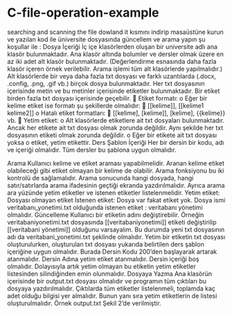 # C-file-operation-example
searching and scanning the file
dowland it kısmını indirip masaüstüne kurun ve yazılan kod ile üniversite  dosyasında güncellem ve arama yapın şu koşullar ile :
Dosya İçeriği
İç içe klasörlerden oluşan bir universite adlı ana klasör bulunmaktadır. Ana klasör altında
bolumler ve dersler olmak üzere en az iki adet alt klasör bulunmaktadır. (Değerlendirme esnasında daha
fazla klasör içeren örnek verilebilir. Arama işlemi tüm alt klasörlerde yapılmalıdır.) Alt klasörlerde bir
veya daha fazla txt dosyası ve farklı uzantılarda (.docx, .config, .png, .gif vb.) birçok dosya
bulunmaktadır. Her txt dosyasının içerisinde metin ve bu metinler içerisinde etiketler bulunmaktadır.
Bir etiket birden fazla txt dosyası içerisinde geçebilir.
 Etiket formatı:
o Eğer bir kelime etiket ise formatı şu şekillerde olmalıdır:
 [[kelime]], [[kelime1 kelime2]]
o Hatalı etiket formatları:
 [[kelime], [kelime]], [kelime], {{kelime}} vb.
 Yetim etiket:
o Alt klasörlerde etiketlere ait txt dosyaları bulunmaktadır. Ancak her etikete ait txt
dosyası olmak zorunda değildir. Aynı şekilde her txt dosyasının etiketi olmak
zorunda değildir.
o Eğer bir etikete ait txt dosyası yoksa o etiket, yetim etikettir.
Ders Şablon İçeriği
Her bir dersin bir kodu, adı ve içeriği olmalıdır. Tüm dersler bu şablona uygun olmalıdır.

Arama 
Kullanıcı kelime ve etiket araması yapabilmelidir. Aranan kelime etiket olabileceği gibi etiket
olmayan bir kelime de olabilir. Arama fonksiyonu bu iki kontrolü de sağlamalıdır. Arama sonucunda
hangi dosyada, hangi satır/satırlarda arama ifadesinin geçtiği ekranda yazdırılmalıdır. Ayrıca arama ara
yüzünde yetim etiketler ve istenen etiketler listelenmelidir.
Yetim etiket: Dosyası olmayan etiket
İstenen etiket: Dosya var fakat etiket yok. Dosya ismi veritabanı_yonetimi.txt olduğunda
istenen etiket : veritabanı yönetimi olmalıdır.
Güncelleme 
Kullanıcı bir etiketin adını değiştirebilir. Örneğin veritabaniyonetimi.txt dosyasında
[[veritabaniyonetimi]] etiketi değiştirilip [[veritabani yönetimi]] olduğunu varsayalım. Bu durumda
yeni txt dosyasının adı da veritabani_yonetimi.txt şeklinde olmalıdır.
Yetim bir etiketin txt dosyası oluşturulurken, oluşturulan txt dosyası yukarıda belirtilen ders
şablon içeriğine uygun olmalıdır. Burada Dersin Kodu 200’den başlayarak artarak atanmalıdır. Dersin
Adına yetim etiket atanmalıdır. Dersin içeriği boş olmalıdır. Dolayısıyla artık yetim olmayan bu etiketin
yetim etiketler listesinden silindiğinden emin olunmalıdır.
Dosyaya Yazma
Ana klasörün içerisinde bir output.txt dosyası olmalıdır ve programın tüm çıktıları bu dosyaya
yazdırılmalıdır. Çıktılarda tüm etiketler listelenmeli, toplamda kaç adet olduğu bilgisi yer almalıdır.
Bunun yanı sıra yetim etiketlerin de listesi oluşturulmalıdır. Örnek output.txt Şekil 2’de verilmiştir.
